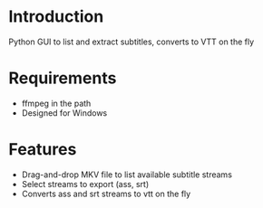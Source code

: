 # Introduction
Python GUI to list and extract subtitles, converts to VTT on the fly

# Requirements
- ffmpeg in the path
- Designed for Windows

# Features
- Drag-and-drop MKV file to list available subtitle streams
- Select streams to export (ass, srt)
- Converts ass and srt streams to vtt on the fly